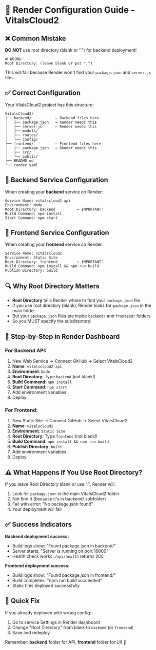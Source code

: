 # 🎯 Render Configuration Guide - VitalsCloud2

## ❌ Common Mistake

**DO NOT** use root directory (blank or ".") for backend deployment!

```
❌ WRONG:
Root Directory: (leave blank or put ".")
```

This will fail because Render won't find your `package.json` and `server.js` files.

## ✅ Correct Configuration

Your VitalsCloud2 project has this structure:

```
VitalsCloud2/
├── backend/           ← Backend files here
│   ├── package.json   ← Render needs this
│   ├── server.js      ← Render needs this
│   ├── models/
│   ├── routes/
│   └── config/
├── frontend/          ← Frontend files here
│   ├── package.json   ← Render needs this
│   ├── src/
│   └── public/
├── README.md
└── render.yaml
```

## 🔧 Backend Service Configuration

When creating your **backend** service on Render:

```
Service Name: vitalscloud2-api
Environment: Node
Root Directory: backend          ← IMPORTANT!
Build Command: npm install
Start Command: npm start
```

## 🎨 Frontend Service Configuration

When creating your **frontend** service on Render:

```
Service Name: vitalscloud2
Environment: Static Site
Root Directory: frontend         ← IMPORTANT!
Build Command: npm install && npm run build
Publish Directory: build
```

## 🔍 Why Root Directory Matters

- **Root Directory** tells Render where to find your `package.json` file
- If you use root directory (blank), Render looks for `package.json` in the main folder
- But your `package.json` files are inside `backend/` and `frontend/` folders
- So you MUST specify the subdirectory!

## 📝 Step-by-Step in Render Dashboard

### For Backend API:
1. New Web Service → Connect GitHub → Select VitalsCloud2
2. **Name**: `vitalscloud2-api`
3. **Environment**: `Node`
4. **Root Directory**: Type `backend` (not blank!)
5. **Build Command**: `npm install`
6. **Start Command**: `npm start`
7. Add environment variables
8. Deploy

### For Frontend:
1. New Static Site → Connect GitHub → Select VitalsCloud2  
2. **Name**: `vitalscloud2`
3. **Environment**: `Static Site`
4. **Root Directory**: Type `frontend` (not blank!)
5. **Build Command**: `npm install && npm run build`
6. **Publish Directory**: `build`
7. Add environment variables
8. Deploy

## ⚠️ What Happens If You Use Root Directory?

If you leave Root Directory blank or use ".", Render will:

1. Look for `package.json` in the main VitalsCloud2 folder
2. Not find it (because it's in backend/ subfolder)
3. Fail with error: "No package.json found"
4. Your deployment will fail

## ✅ Success Indicators

**Backend deployment success:**
- Build logs show: "Found package.json in backend/"
- Server starts: "Server is running on port 10000"
- Health check works: `/api/health` returns 200

**Frontend deployment success:**
- Build logs show: "Found package.json in frontend/"  
- Build completes: "npm run build succeeded"
- Static files deployed successfully

## 🚨 Quick Fix

If you already deployed with wrong config:
1. Go to service Settings in Render dashboard
2. Change "Root Directory" from blank to `backend` (or `frontend`)
3. Save and redeploy

Remember: **backend** folder for API, **frontend** folder for UI! 🎯
